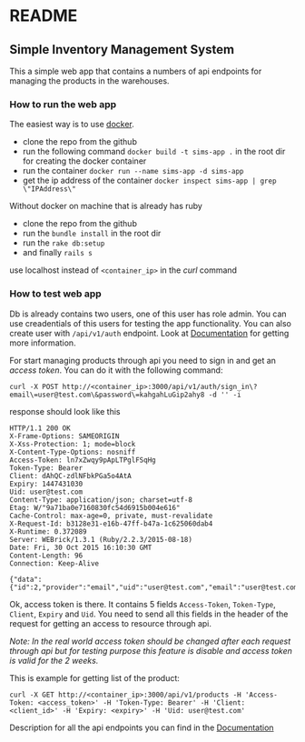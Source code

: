# README

## Simple Inventory Management System

This a simple web app that contains a numbers of api endpoints for managing the 
products in the warehouses. 

### How to run the web app

The easiest way is to use [docker](https://www.docker.com/).

* clone the repo from the github
* run the following command ```docker build -t sims-app .``` in the root dir for 
  creating the docker container
* run the container ```docker run --name sims-app -d sims-app```
* get the ip address of the container ```docker inspect sims-app | grep \"IPAddress\"```


Without docker on machine that is already has ruby

* clone the repo from the github
* run the ```bundle install``` in the root dir
* run the ```rake db:setup```
* and finally ```rails s```

use localhost instead of ```<container_ip>``` in the *curl* command

### How to test web app

Db is already contains two users, one of this user has role admin. You can use creadentials 
of this users for testing the app functionality. You can also create user with 
```/api/v1/auth``` endpoint. Look at [Documentation](doc/api/v1/authorization/user_sign_up_with_email_and_password.markdown) 
for getting more information.

For start managing products through api you need to sign in and get an *access token*. 
You can do it with the following command:

```curl
curl -X POST http://<container_ip>:3000/api/v1/auth/sign_in\?email\=user@test.com\&password\=kahgahLuGip2ahy8 -d '' -i
```

response should look like this

```
HTTP/1.1 200 OK 
X-Frame-Options: SAMEORIGIN
X-Xss-Protection: 1; mode=block
X-Content-Type-Options: nosniff
Access-Token: ln7xZwqy9pApLTPglFSqHg
Token-Type: Bearer
Client: dAhQC-zdlNFbkPGa5o4AtA
Expiry: 1447431030
Uid: user@test.com
Content-Type: application/json; charset=utf-8
Etag: W/"9a71ba0e7160830fc54d6915b004e616"
Cache-Control: max-age=0, private, must-revalidate
X-Request-Id: b3128e31-e16b-47ff-b47a-1c625060dab4
X-Runtime: 0.372089
Server: WEBrick/1.3.1 (Ruby/2.2.3/2015-08-18)
Date: Fri, 30 Oct 2015 16:10:30 GMT
Content-Length: 96
Connection: Keep-Alive

{"data":{"id":2,"provider":"email","uid":"user@test.com","email":"user@test.com","admin":false}}
```

Ok, access token is there. It contains 5 fields ```Access-Token```, ```Token-Type```,
```Client```, ```Expiry``` and ```Uid```. You need to send all this fields in the header of the
request for getting an access to resource through api.

*Note: In the real world access token should be changed after each request through api but for
testing purpose this feature is disable and access token is valid for the 2 weeks.*

This is example for getting list of the product:

```curl
curl -X GET http://<container_ip>:3000/api/v1/products -H 'Access-Token: <access_token>' -H 'Token-Type: Bearer' -H 'Client: <client_id>' -H 'Expiry: <expiry>' -H 'Uid: user@test.com'
```

Description for all the api endpoints you can find in the [Documentation](doc/api/v1/index.markdown)
